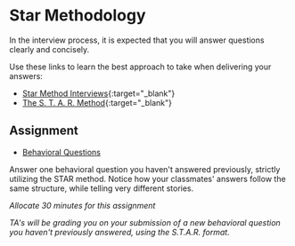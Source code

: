 # Star Methodology

In the interview process, it is expected that you will answer questions clearly and concisely. 

Use these links to learn the best approach to take when delivering your answers:
 - [Star Method Interviews](https://uptowork.com/blog/star-method-interview){:target="_blank"}
 - [The S. T. A. R. Method](https://theinterviewguys.com/star-method/){:target="_blank"}
 
## Assignment 
* [Behavioral Questions](https://theinterviewguys.com/top-10-job-interview-questions/)

Answer one behavioral question you haven't answered previously, strictly
utilizing the STAR method. Notice how your classmates' answers follow the same
structure, while telling very different stories. 

_Allocate 30 minutes for this assignment_

_TA's will be grading you on your submission of a new behavioral question you haven't previously answered, using the S.T.A.R. format._

